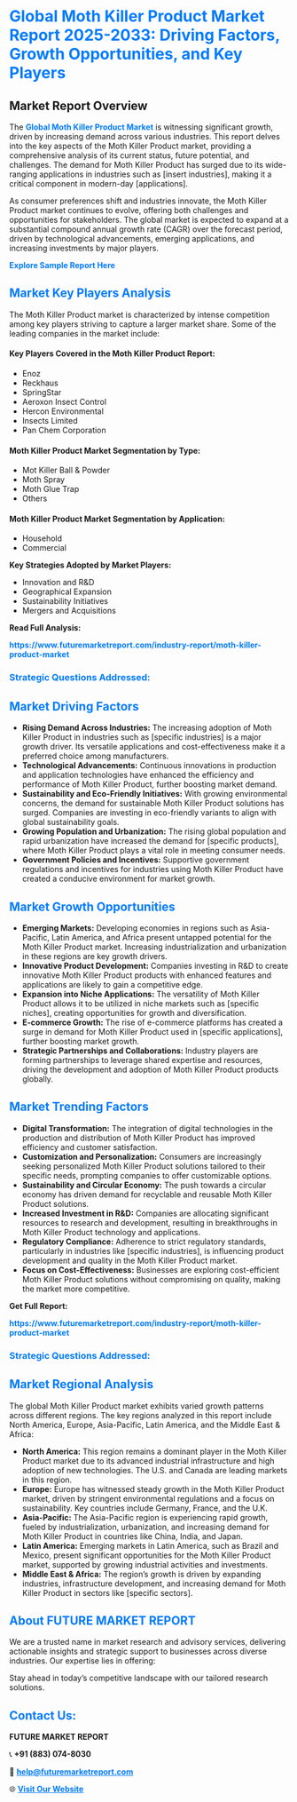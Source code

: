 <h1 style="color: #007BFF;">Global Moth Killer Product Market Report 2025-2033: Driving Factors, Growth Opportunities, and Key Players</h1>

<section id="overview">
<h2>Market Report Overview</h2>
<p>The <a href="https://www.futuremarketreport.com/industry-report/moth-killer-product-market" style="color: #007BFF; text-decoration: none;"><strong>Global Moth Killer Product Market</strong></a> is witnessing significant growth, driven by increasing demand across various industries. This report delves into the key aspects of the Moth Killer Product market, providing a comprehensive analysis of its current status, future potential, and challenges. The demand for Moth Killer Product has surged due to its wide-ranging applications in industries such as [insert industries], making it a critical component in modern-day [applications].</p>
<p>As consumer preferences shift and industries innovate, the Moth Killer Product market continues to evolve, offering both challenges and opportunities for stakeholders. The global market is expected to expand at a substantial compound annual growth rate (CAGR) over the forecast period, driven by technological advancements, emerging applications, and increasing investments by major players.</p>
</section>

<section id="overview">
<p><a href="https://www.futuremarketreport.com/request-sample/reportId=92271" style="color: #007BFF; text-decoration: none;"><strong>Explore Sample Report Here</strong></a></p>
</section>

<section id="key-players">
<h2 style="color: #007BFF;">Market Key Players Analysis</h2>
<p>The Moth Killer Product market is characterized by intense competition among key players striving to capture a larger market share. Some of the leading companies in the market include:</p>
<h4>Key Players Covered in the Moth Killer Product Report:</h4>
<ul><li>Enoz</li><li>Reckhaus</li><li>SpringStar</li><li>Aeroxon Insect Control</li><li>Hercon Environmental</li><li>Insects Limited</li><li>Pan Chem Corporation</li></ul>
<h4>Moth Killer Product Market Segmentation by Type:</h4>
<ul><li>Mot Killer Ball &amp; Powder</li><li>Moth Spray</li><li>Moth Glue Trap</li><li>Others</li></ul>

<h4>Moth Killer Product Market Segmentation by Application:</h4>
<ul><li>Household</li><li>Commercial</li></ul>
<p><strong>Key Strategies Adopted by Market Players:</strong></p>
<ul>
<li>Innovation and R&D</li>
<li>Geographical Expansion</li>
<li>Sustainability Initiatives</li>
<li>Mergers and Acquisitions</li>
</ul>
</section>

<section>
<p><strong>Read Full Analysis: </strong></p><a href="https://www.futuremarketreport.com/industry-report/moth-killer-product-market" style="color: #007BFF; text-decoration: none;"><strong>https://www.futuremarketreport.com/industry-report/moth-killer-product-market</strong></a>
<h3 style="color: #007BFF;">Strategic Questions Addressed:</h3>
</section>

<section id="driving-factors">
<h2 style="color: #007BFF;">Market Driving Factors</h2>
<ul>
<li><strong>Rising Demand Across Industries:</strong> The increasing adoption of Moth Killer Product in industries such as [specific industries] is a major growth driver. Its versatile applications and cost-effectiveness make it a preferred choice among manufacturers.</li>
<li><strong>Technological Advancements:</strong> Continuous innovations in production and application technologies have enhanced the efficiency and performance of Moth Killer Product, further boosting market demand.</li>
<li><strong>Sustainability and Eco-Friendly Initiatives:</strong> With growing environmental concerns, the demand for sustainable Moth Killer Product solutions has surged. Companies are investing in eco-friendly variants to align with global sustainability goals.</li>
<li><strong>Growing Population and Urbanization:</strong> The rising global population and rapid urbanization have increased the demand for [specific products], where Moth Killer Product plays a vital role in meeting consumer needs.</li>
<li><strong>Government Policies and Incentives:</strong> Supportive government regulations and incentives for industries using Moth Killer Product have created a conducive environment for market growth.</li>
</ul>
</section>

<section id="growth-opportunities">
<h2 style="color: #007BFF;">Market Growth Opportunities</h2>
<ul>
<li><strong>Emerging Markets:</strong> Developing economies in regions such as Asia-Pacific, Latin America, and Africa present untapped potential for the Moth Killer Product market. Increasing industrialization and urbanization in these regions are key growth drivers.</li>
<li><strong>Innovative Product Development:</strong> Companies investing in R&D to create innovative Moth Killer Product products with enhanced features and applications are likely to gain a competitive edge.</li>
<li><strong>Expansion into Niche Applications:</strong> The versatility of Moth Killer Product allows it to be utilized in niche markets such as [specific niches], creating opportunities for growth and diversification.</li>
<li><strong>E-commerce Growth:</strong> The rise of e-commerce platforms has created a surge in demand for Moth Killer Product used in [specific applications], further boosting market growth.</li>
<li><strong>Strategic Partnerships and Collaborations:</strong> Industry players are forming partnerships to leverage shared expertise and resources, driving the development and adoption of Moth Killer Product products globally.</li>
</ul>
</section>

<section id="trending-factors">
<h2 style="color: #007BFF;">Market Trending Factors</h2>
<ul>
<li><strong>Digital Transformation:</strong> The integration of digital technologies in the production and distribution of Moth Killer Product has improved efficiency and customer satisfaction.</li>
<li><strong>Customization and Personalization:</strong> Consumers are increasingly seeking personalized Moth Killer Product solutions tailored to their specific needs, prompting companies to offer customizable options.</li>
<li><strong>Sustainability and Circular Economy:</strong> The push towards a circular economy has driven demand for recyclable and reusable Moth Killer Product solutions.</li>
<li><strong>Increased Investment in R&D:</strong> Companies are allocating significant resources to research and development, resulting in breakthroughs in Moth Killer Product technology and applications.</li>
<li><strong>Regulatory Compliance:</strong> Adherence to strict regulatory standards, particularly in industries like [specific industries], is influencing product development and quality in the Moth Killer Product market.</li>
<li><strong>Focus on Cost-Effectiveness:</strong> Businesses are exploring cost-efficient Moth Killer Product solutions without compromising on quality, making the market more competitive.</li>
</ul>
</section>

<section>
<p><strong>Get Full Report: </strong></p><a href="https://www.futuremarketreport.com/industry-report/moth-killer-product-market" style="color: #007BFF; text-decoration: none;"><strong>https://www.futuremarketreport.com/industry-report/moth-killer-product-market</strong></a>
<h3 style="color: #007BFF;">Strategic Questions Addressed:</h3>
</section>


<section id="regional-analysis">
<h2 style="color: #007BFF;">Market Regional Analysis</h2>
<p>The global Moth Killer Product market exhibits varied growth patterns across different regions. The key regions analyzed in this report include North America, Europe, Asia-Pacific, Latin America, and the Middle East & Africa:</p>
<ul>
<li><strong>North America:</strong> This region remains a dominant player in the Moth Killer Product market due to its advanced industrial infrastructure and high adoption of new technologies. The U.S. and Canada are leading markets in this region.</li>
<li><strong>Europe:</strong> Europe has witnessed steady growth in the Moth Killer Product market, driven by stringent environmental regulations and a focus on sustainability. Key countries include Germany, France, and the U.K.</li>
<li><strong>Asia-Pacific:</strong> The Asia-Pacific region is experiencing rapid growth, fueled by industrialization, urbanization, and increasing demand for Moth Killer Product in countries like China, India, and Japan.</li>
<li><strong>Latin America:</strong> Emerging markets in Latin America, such as Brazil and Mexico, present significant opportunities for the Moth Killer Product market, supported by growing industrial activities and investments.</li>
<li><strong>Middle East & Africa:</strong> The region’s growth is driven by expanding industries, infrastructure development, and increasing demand for Moth Killer Product in sectors like [specific sectors].</li>
</ul>
</section>

<footer>
<h2 style="color: #007BFF;">About FUTURE MARKET REPORT</h2>
<p>We are a trusted name in market research and advisory services, delivering actionable insights and strategic support to businesses across diverse industries. Our expertise lies in offering:</p>

<p>Stay ahead in today’s competitive landscape with our tailored research solutions.</p>

<h2 style="color: #007BFF;">Contact Us:</h2>
<p><strong>FUTURE MARKET REPORT</strong></p>
<p>📞 <strong>+91 (883) 074-8030</strong></p>
<p>📧 <strong><a href="mailto:help@futuremarketreport.com" style="color: #007BFF;">help@futuremarketreport.com</a></strong></p>
<p>🌐 <strong><a href="https://www.futuremarketreport.com/" style="color: #007BFF;">Visit Our Website</a></strong></p>
</footer>